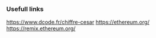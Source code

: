 ### Usefull links

https://www.dcode.fr/chiffre-cesar
https://ethereum.org/
https://remix.ethereum.org/
